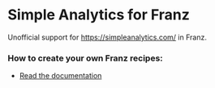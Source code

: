 # Simple Analytics for Franz 
Unofficial support for https://simpleanalytics.com/ in Franz.

### How to create your own Franz recipes:
* [Read the documentation](https://github.com/meetfranz/plugins)
